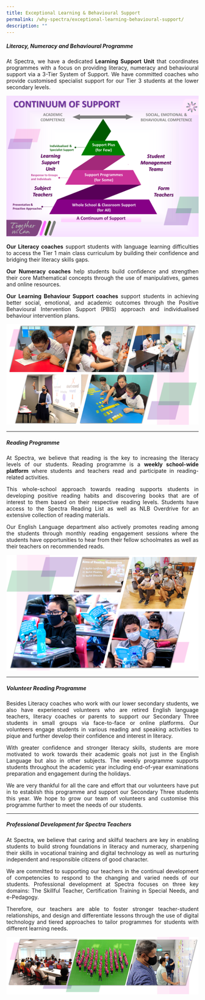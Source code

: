 ```yaml
---
title: Exceptional Learning & Behavioural Support
permalink: /why-spectra/exceptional-learning-behavioural-support/
description: ""
---
```

##### **Literacy, Numeracy and Behavioural Programme**

<p align="justify">At Spectra, we have a dedicated&nbsp;<b>Learning Support Unit</b>&nbsp;that coordinates programmes with a focus on providing literacy, numeracy and behavioural support via a&nbsp;3-Tier System of Support. We have committed coaches who provide customised specialist support for our Tier 3 students at the lower secondary levels.</p>

![3 Tier Support](/images/3-Tier-Support.png)

<p></p><p align="justify"><b>Our Literacy coaches</b>&nbsp;support students with language learning difficulties to access the Tier 1 main class curriculum by building their confidence and bridging their literacy skills gaps.

</p><p align="justify"><b>Our Numeracy coaches</b>&nbsp;help students build confidence and strengthen their core Mathematical concepts through the use of manipulatives, games and online resources.

</p><p align="justify"><b>Our Learning Behaviour Support coaches</b>&nbsp;support students in achieving better social, emotional, and academic outcomes through the Positive Behavioural Intervention Support (PBIS) approach and individualised behaviour intervention plans.

![CSULSU2022](/images/CSULSU2022.png)

	
***
	
	
##### **Reading Programme**

</p><p align="justify">At Spectra, we believe that reading is the key to increasing the literacy levels of our students. Reading programme is a&nbsp;<b>weekly school-wide platform</b>&nbsp;where students and teachers read and participate in reading-related activities.</p>

<p align="justify">This whole-school approach towards reading supports students in developing positive reading habits and discovering books that are of interest to them based on their respective reading levels. Students have access to the&nbsp;Spectra Reading List&nbsp;as well as&nbsp;NLB Overdrive&nbsp;for an extensive collection of reading materials.</p>

<p align="justify">Our English Language department also actively promotes reading among the students through monthly reading engagement sessions where the students have opportunities to hear from their fellow schoolmates as well as their teachers on recommended reads.</p>

![Reading Wednesdays](/images/Reading-Wednesdays-1.png)

***

##### **Volunteer Reading Programme**

<p align="justify">Besides Literacy coaches who work with our lower secondary students, we also have experienced volunteers who are retired English language teachers, literacy coaches or parents to support our Secondary Three students in small groups via face-to-face or online platforms. Our volunteers engage students in various reading and speaking activities to pique and further develop their confidence and interest in literacy.</p>

<p align="justify">With greater confidence and stronger literacy skills, students are more motivated to work towards their academic goals not just in the English Language but also in other subjects. The weekly programme supports students throughout the academic year including end-of-year examinations preparation and engagement during the holidays.&nbsp;</p>

<p align="justify">We are very thankful for all the care and effort that our volunteers have put in to establish this programme and support our Secondary Three students this year. We hope to grow our team of volunteers and customise this programme further to meet the needs of our students.</p>

***

##### **Professional Development for Spectra Teachers**

<p align="justify">At Spectra, we believe that caring and skilful teachers are key in enabling students to build strong foundations in literacy and numeracy, sharpening their skills in vocational training and digital technology as well as nurturing independent and responsible citizens of good character.</p>

<p align="justify">We are committed to supporting our teachers in the continual development of competencies to respond to the changing and varied needs of our students.&nbsp;Professional development at Spectra focuses on three key domains: The Skillful Teacher, Certification Training in Special Needs, and e-Pedagogy.</p>

<p align="justify">Therefore, our teachers are able to foster stronger teacher-student relationships, and design and differentiate lessons through the use of digital technology and tiered approaches to tailor programmes for students with different learning needs.</p>

![Training](/images/Training.png)